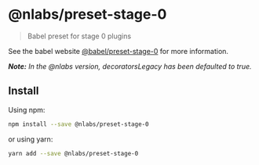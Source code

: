 # @nlabs/preset-stage-0

> Babel preset for stage 0 plugins

See the babel website [@babel/preset-stage-0](https://new.babeljs.io/docs/en/next/babel-preset-stage-0.html) for more information.

***Note:** In the @nlabs version, decoratorsLegacy has been defaulted to true.*

## Install

Using npm:

```sh
npm install --save @nlabs/preset-stage-0
```

or using yarn:

```sh
yarn add --save @nlabs/preset-stage-0
```
